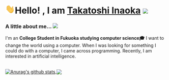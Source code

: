 <!-- ### Hi there 👋 -->

<h1> <img src="https://raw.githubusercontent.com/ABSphreak/ABSphreak/master/gifs/Hi.gif" width="30px">Hello! , I am <a href="https://github.com/takatoshiinaoka">Takatoshi Inaoka</a> <img src="https://emojis.slackmojis.com/emojis/images/1531849430/4246/blob-sunglasses.gif?1531849430" width="30px"></h1>


### A little about me...  <img src="https://media.giphy.com/media/VgCDAzcKvsR6OM0uWg/giphy.gif" width="50"> 

I'm an **College Student in Fukuoka studying computer science🎓** I want to change the world using a computer. When I was looking for something I could do with a computer, I came across programming. Recently, I am interested in artificial intelligence. <br/><br/>


<!--
**takatoshiinaoka/takatoshiinaoka** is a ✨ _special_ ✨ repository because its `README.md` (this file) appears on your GitHub profile.

Here are some ideas to get you started:

- 🔭 I’m currently working on ...
- 🌱 I’m currently learning ...
- 👯 I’m looking to collaborate on ...
- 🤔 I’m looking for help with ...
- 💬 Ask me about ...
- 📫 How to reach me: ...
- 😄 Pronouns: ...
- ⚡ Fun fact: ...
-->

<!--
[![takatoshiinaoka](https://raw.githubusercontent.com/takatoshiinaoka/takatoshiinaoka/main/profile-summary-card-output/nord_dark/1-repos-per-language.svg)](https://github.com/takatoshiinaoka/github-profile-summary-cards)
-->



<a href="https://github.com/anuraghazra1/github-readme-stats">
  <img align="center" src="https://github-readme-stats.anuraghazra1.vercel.app/api?username=takatoshiinaoka&show_icons=true&include_all_commits=true&theme=material-palenight" alt="Anurag's github stats" />
</a>
<a href="https://github.com/anuraghazra1/github-readme-stats">
  <!-- Change the `github-readme-stats.anuraghazra1.vercel.app` to `github-readme-stats.vercel.app`  -->
  <img align="center" src="https://github-readme-stats.anuraghazra1.vercel.app/api/top-langs/?username=takatoshiinaoka&layout=compact&theme=material-palenight" />
</a>


